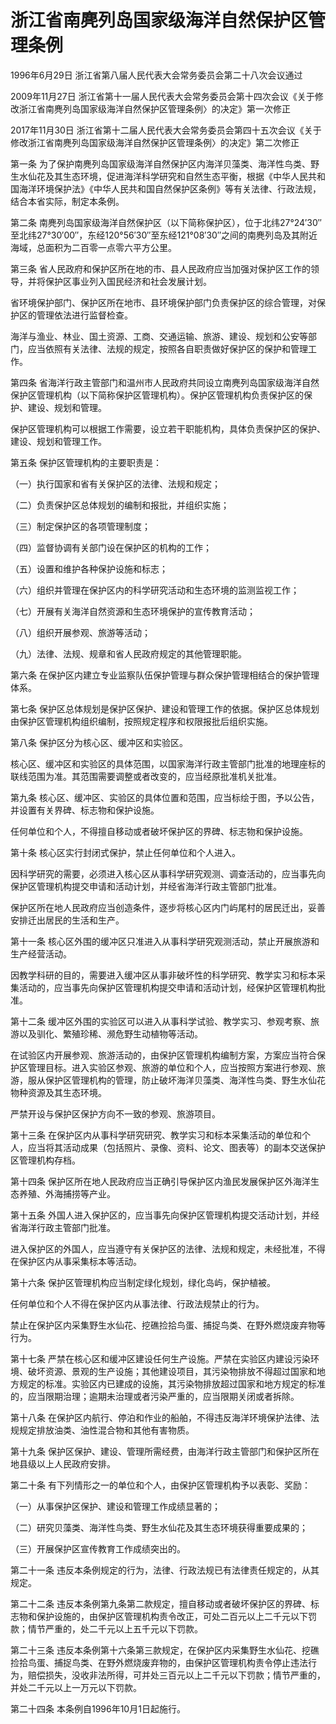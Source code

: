 # 浙江省南麂列岛国家级海洋自然保护区管理条例

1996年6月29日 浙江省第八届人民代表大会常务委员会第二十八次会议通过

2009年11月27日 浙江省第十一届人民代表大会常务委员会第十四次会议《关于修改浙江省南麂列岛国家级海洋自然保护区管理条例〉的决定》第一次修正

2017年11月30日 浙江省第十二届人民代表大会常务委员会第四十五次会议《关于修改浙江省南麂列岛国家级海洋自然保护区管理条例〉的决定》第二次修正



第一条 为了保护南麂列岛国家级海洋自然保护区内海洋贝藻类、海洋性鸟类、野生水仙花及其生态环境，促进海洋科学研究和自然生态平衡，根据《中华人民共和国海洋环境保护法》《中华人民共和国自然保护区条例》等有关法律、行政法规，结合本省实际，制定本条例。

第二条 南麂列岛国家级海洋自然保护区（以下简称保护区），位于北纬27°24′30″至北纬27°30′00″，东经120°56′30″至东经121°08′30″之间的南麂列岛及其附近海域，总面积为二百零一点零六平方公里。

第三条 省人民政府和保护区所在地的市、县人民政府应当加强对保护区工作的领导，并将保护区事业列入国民经济和社会发展计划。

省环境保护部门、保护区所在地市、县环境保护部门负责保护区的综合管理，对保护区的管理依法进行监督检查。

海洋与渔业、林业、国土资源、工商、交通运输、旅游、建设、规划和公安等部门，应当依照有关法律、法规的规定，按照各自职责做好保护区的保护和管理工作。

第四条 省海洋行政主管部门和温州市人民政府共同设立南麂列岛国家级海洋自然保护区管理机构（以下简称保护区管理机构）。保护区管理机构负责保护区的保护、建设、规划和管理。

保护区管理机构可以根据工作需要，设立若干职能机构，具体负责保护区的保护、建设、规划和管理工作。

第五条 保护区管理机构的主要职责是：

（一）执行国家和省有关保护区的法律、法规和规定；

（二）负责保护区总体规划的编制和报批，并组织实施；

（三）制定保护区的各项管理制度；

（四）监督协调有关部门设在保护区的机构的工作；

（五）设置和维护各种保护设施和标志；

（六）组织并管理在保护区内的科学研究活动和生态环境的监测监视工作；

（七）开展有关海洋自然资源和生态环境保护的宣传教育活动；

（八）组织开展参观、旅游等活动；

（九）法律、法规、规章和省人民政府规定的其他管理职能。

第六条 在保护区内建立专业监察队伍保护管理与群众保护管理相结合的保护管理体系。

第七条 保护区总体规划是保护区保护、建设和管理工作的依据。保护区总体规划由保护区管理机构组织编制，按照规定程序和权限报批后组织实施。

第八条 保护区分为核心区、缓冲区和实验区。

核心区、缓冲区和实验区的具体范围，以国家海洋行政主管部门批准的地理座标的联线范围为准。其范围需要调整或者改变的，应当经原批准机关批准。

第九条 核心区、缓冲区、实验区的具体位置和范围，应当标绘于图，予以公告，并设置有关界碑、标志物和保护设施。

任何单位和个人，不得擅自移动或者破坏保护区的界碑、标志物和保护设施。

第十条 核心区实行封闭式保护，禁止任何单位和个人进入。

因科学研究的需要，必须进入核心区从事科学研究观测、调查活动的，应当事先向保护区管理机构提交申请和活动计划，并经省海洋行政主管部门批准。

保护区所在地人民政府应当创造条件，逐步将核心区内门屿尾村的居民迁出，妥善安排迁出居民的生活和生产。

第十一条 核心区外围的缓冲区只准进入从事科学研究观测活动，禁止开展旅游和生产经营活动。

因教学科研的目的，需要进入缓冲区从事非破坏性的科学研究、教学实习和标本采集活动的，应当事先向保护区管理机构提交申请和活动计划，经保护区管理机构批准。

第十二条 缓冲区外围的实验区可以进入从事科学试验、教学实习、参观考察、旅游以及驯化、繁殖珍稀、濒危野生动植物等活动。

在试验区内开展参观、旅游活动的，由保护区管理机构编制方案，方案应当符合保护区管理目标。进入实验区参观、旅游的单位和个人，应当按照方案进行参观、旅游，服从保护区管理机构的管理，防止破坏海洋贝藻类、海洋性鸟类、野生水仙花物种资源及其生态环境。

严禁开设与保护区保护方向不一致的参观、旅游项目。

第十三条 在保护区内从事科学研究研究、教学实习和标本采集活动的单位和个人，应当将其活动成果（包括照片、录像、资料、论文、图表等）的副本交送保护区管理机构存档。

第十四条 保护区所在地人民政府应当正确引导保护区内渔民发展保护区外海洋生态养殖、外海捕捞等产业。

第十五条 外国人进入保护区的，应当事先向保护区管理机构提交活动计划，并经省海洋行政主管部门批准。

进入保护区的外国人，应当遵守有关保护区的法律、法规和规定，未经批准，不得在保护区内从事采集标本等活动。

第十六条 保护区管理机构应当制定绿化规划，绿化岛屿，保护植被。

任何单位和个人不得在保护区内从事法律、行政法规禁止的行为。

禁止在保护区内采集野生水仙花、挖礁捡拾鸟蛋、捕捉鸟类、在野外燃烧废弃物等行为。

第十七条 严禁在核心区和缓冲区建设任何生产设施。严禁在实验区内建设污染环境、破坏资源、景观的生产设施；其他建设项目，其污染物排放不得超过国家和地方规定的标准。实验区内已建成的设施，其污染物排放超过国家和地方规定的标准的，应当限期治理；逾期未治理或者污染严重的，应当限期关闭或者拆除。

第十八条 在保护区内航行、停泊和作业的船舶，不得违反海洋环境保护法律、法规规定排放油类、油性混合物和其他有害物质。

第十九条 保护区保护、建设、管理所需经费，由海洋行政主管部门和保护区所在地县级以上人民政府安排。

第二十条 有下列情形之一的单位和个人，由保护区管理机构予以表彰、奖励：

（一）从事保护区保护、建设和管理工作成绩显著的；

（二）研究贝藻类、海洋性鸟类、野生水仙花及其生态环境获得重要成果的；

（三）开展保护区宣传教育工作成绩突出的。

第二十一条 违反本条例规定的行为，法律、行政法规已有法律责任规定的，从其规定。

第二十二条 违反本条例第九条第二款规定，擅自移动或者破坏保护区的界碑、标志物和保护设施的，由保护区管理机构责令改正，可处二百元以上二千元以下罚款；情节严重的，处二千元以上五千元以下罚款。

第二十三条 违反本条例第十六条第三款规定，在保护区内采集野生水仙花、挖礁捡拾鸟蛋、捕捉鸟类、在野外燃烧废弃物的，由保护区管理机构责令停止违法行为，赔偿损失，没收非法所得，可并处三百元以上二千元以下罚款；情节严重的，并处二千元以上一万元以下罚款。

第二十四条 本条例自1996年10月1日起施行。